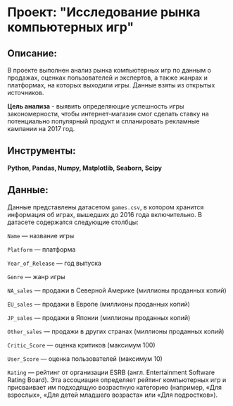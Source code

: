 # Проект: "Исследование рынка компьютерных игр"

## Описание:
В проекте выполнен анализ рынка компьютерных игр по данным о продажах, оценках пользователей и экспертов, а также жанрах и платформах, на которых выходили игры. Данные взяты из открытых источников.

**Цель анализа** - выявить определяющие успешность игры закономерности, чтобы интернет-магазин смог сделать ставку на потенциально популярный продукт и спланировать рекламные кампании на 2017 год.

## Инструменты:
**Python, Pandas, Numpy, Matplotlib, Seaborn, Scipy**

## Данные:
Данные представлены датасетом `games.csv`, в котором хранится информация об играх, вышедших до 2016 года включительно. В датасете содержатся следующие столбцы:

`Name` — название игры

`Platform` — платформа

`Year_of_Release` — год выпуска

`Genre` — жанр игры

`NA_sales` — продажи в Северной Америке (миллионы проданных копий)

`EU_sales` — продажи в Европе (миллионы проданных копий)

`JP_sales` — продажи в Японии (миллионы проданных копий)

`Other_sales` — продажи в других странах (миллионы проданных копий)

`Critic_Score` — оценка критиков (максимум 100)

`User_Score` — оценка пользователей (максимум 10)

`Rating` — рейтинг от организации ESRB (англ. Entertainment Software Rating Board). Эта ассоциация определяет рейтинг компьютерных игр и присваивает им подходящую возрастную категорию (например, «Для взрослых», «Для детей младшего возраста» или «Для подростков»).

